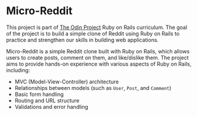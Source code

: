 # Micro-Reddit

This project is part of [The Odin Project](https://www.theodinproject.com/) Ruby on Rails curriculum. The goal of the project is to build a simple clone of Reddit using Ruby on Rails to practice and strengthen our skills in building web applications.

Micro-Reddit is a simple Reddit clone built with Ruby on Rails, which allows users to create posts, comment on them, and like/dislike them. The project aims to provide hands-on experience with various aspects of Ruby on Rails, including:

- MVC (Model-View-Controller) architecture
- Relationships between models (such as `User`, `Post`, and `Comment`)
- Basic form handling
- Routing and URL structure
- Validations and error handling